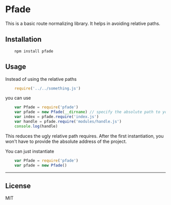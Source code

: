 # Pfade

This is a basic route normalizing library. It helps in avoiding relative paths.

## Installation

```
    npm install pfade
```


## Usage
Instead of using the relative paths

```js
    require('../../something.js')
```
you can use
```js
    var Pfade = require('pfade')
    var pfade = new Pfade(__dirname) // specify the absolute path to your project
    var index = pfade.require('index.js')
    var handle = pfade.require('modules/handle.js')
    console.log(handle)
```

This reduces the ugly relative path requires.
After the first instantiation, you won't have to provide the absolute address of the project.

You can just instantiate

```js
    var Pfade = require('pfade')
    var pfade = new Pfade()
```

-------------------
## License
MIT

